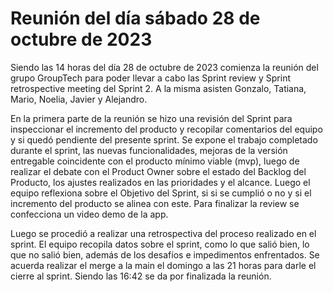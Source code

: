 #  Reunión del día sábado 28 de octubre de 2023

Siendo las 14 horas del día 28 de octubre de 2023 comienza la reunión del grupo GroupTech para poder llevar a cabo las Sprint review y Sprint retrospective meeting del Sprint 2. A la misma asisten Gonzalo, Tatiana, Mario, Noelia, Javier y Alejandro.

En la primera parte de la reunión se hizo una revisión del Sprint para inspeccionar el incremento del producto y recopilar comentarios del equipo y si quedó pendiente del presente sprint. Se expone el trabajo completado durante el sprint, las nuevas funcionalidades, mejoras de la versión entregable coincidente con el producto mínimo viable (mvp), luego de realizar el debate con el Product Owner sobre el estado del Backlog del Producto, los ajustes realizados en las prioridades y el alcance. Luego el equipo reflexiona sobre el Objetivo del Sprint, si si se cumplió o no y si el incremento del producto se alinea con este. Para finalizar la review se confecciona un video demo de la app.

Luego se procedió a realizar una retrospectiva del proceso realizado en el sprint. El equipo recopila datos sobre el sprint, como lo que salió bien, lo que no salió bien, además de los desafíos e impedimentos enfrentados. Se acuerda realizar el merge a la main el domingo a las 21 horas para darle el cierre al sprint.
Siendo las 16:42 se da por finalizada la reunión.